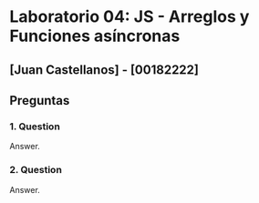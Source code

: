 # Laboratorio 04: JS - Arreglos y Funciones asíncronas

## [Juan Castellanos] - [00182222]

## Preguntas

### 1. Question

Answer.

### 2. Question

Answer.
